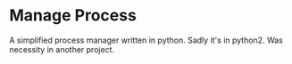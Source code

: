 # Manage Process

A simplified process manager written in python.
Sadly it's in python2. Was necessity in another project.
